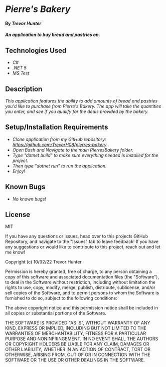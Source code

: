 # _Pierre's Bakery_

#### By _**Trevor Hunter**_

#### _An application to buy bread and pastries on._

## Technologies Used

* _C#_
* _.NET 5_
* _MS Test_

## Description

_This application features the ability to add amounts of bread and pastries you'd like to purchase from Pierre's Bakery. The app will take the quantities you enter, and see if you qualify for the deals provided by the bakery._

## Setup/Installation Requirements

* _Clone application from my GitHub repository: https://github.com/TrevorH08/pierres-bakery ._
* _Open Bash and Navigate to the main PierresBakery folder._
* _Type "dotnet build" to make sure everything needed is installed for the project._
* _Then type "dotnet run" to run the application._
* _Enjoy!_

## Known Bugs

* _No known bugs!_

## License

MIT

If you have any questions or issues, head over to this projects GitHub Repository, and navigate to the "Issues" tab to leave feedback! If you have any suggestions or would like to contribute to this project, reach out and let me know!

Copyright (c) 10/02/22 Trevor Hunter

Permission is hereby granted, free of charge, to any person obtaining a copy of this software and associated documentation files (the "Software"), to deal in the Software without restriction, including without limitation the rights to use, copy, modify, merge, publish, distribute, sublicense, and/or sell copies of the Software, and to permit persons to whom the Software is furnished to do so, subject to the following conditions:

The above copyright notice and this permission notice shall be included in all copies or substantial portions of the Software.

THE SOFTWARE IS PROVIDED "AS IS", WITHOUT WARRANTY OF ANY KIND, EXPRESS OR IMPLIED, INCLUDING BUT NOT LIMITED TO THE WARRANTIES OF MERCHANTABILITY, FITNESS FOR A PARTICULAR PURPOSE AND NONINFRINGEMENT. IN NO EVENT SHALL THE AUTHORS OR COPYRIGHT HOLDERS BE LIABLE FOR ANY CLAIM, DAMAGES OR OTHER LIABILITY, WHETHER IN AN ACTION OF CONTRACT, TORT OR OTHERWISE, ARISING FROM, OUT OF OR IN CONNECTION WITH THE SOFTWARE OR THE USE OR OTHER DEALINGS IN THE SOFTWARE.
